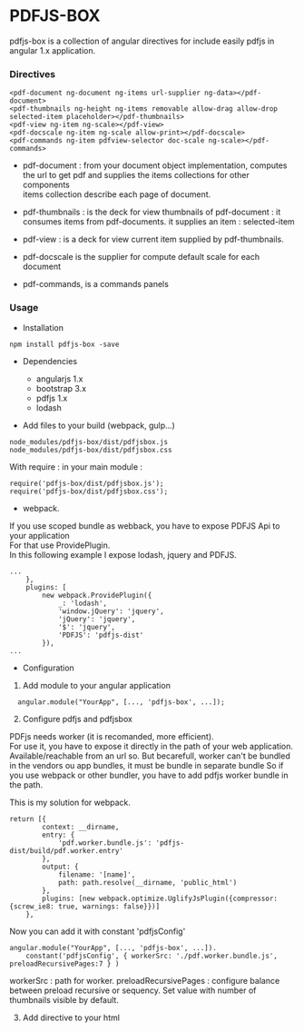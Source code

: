 # PDFJS-BOX #

pdfjs-box is a collection of angular directives for include easily pdfjs in angular 1.x application.

### Directives ###

~~~~    
<pdf-document ng-document ng-items url-supplier ng-data></pdf-document>
<pdf-thumbnails ng-height ng-items removable allow-drag allow-drop selected-item placeholder></pdf-thumbnails>
<pdf-view ng-item ng-scale></pdf-view>
<pdf-docscale ng-item ng-scale allow-print></pdf-docscale>
<pdf-commands ng-item pdfview-selector doc-scale ng-scale></pdf-commands>
~~~~    

  - pdf-document : from your document object implementation, computes the url to get pdf and supplies the items collections for other components   
	 items collection describe each page of document.

  - pdf-thumbnails : is the deck for view thumbnails of pdf-document : it consumes items from pdf-documents. it supplies an item : selected-item

  - pdf-view : is a deck for view current item supplied by pdf-thumbnails.

  - pdf-docscale is the supplier for compute default scale for each document

  - pdf-commands, is a commands panels

### Usage ###

* Installation

~~~~    
npm install pdfjs-box -save
~~~~    

* Dependencies

  * angularjs 1.x
  * bootstrap 3.x
  * pdfjs 1.x
  * lodash

* Add files to your build (webpack, gulp...)

~~~~    
node_modules/pdfjs-box/dist/pdfjsbox.js
node_modules/pdfjs-box/dist/pdfjsbox.css   
~~~~    

With require : in your main module : 

~~~~    
require('pdfjs-box/dist/pdfjsbox.js');
require('pdfjs-box/dist/pdfjsbox.css');
~~~~    


* webpack.

If you use scoped bundle as webback, you have to expose PDFJS Api to your application   
For that use ProvidePlugin.   
In this following example I expose lodash, jquery and PDFJS.   

~~~~   
...  
	},
	plugins: [
		new webpack.ProvidePlugin({
			_: 'lodash',
			'window.jQuery': 'jquery',
			'jQuery': 'jquery',
			'$': 'jquery',
			'PDFJS': 'pdfjs-dist'
		}),   
...  
~~~~    

* Configuration

1. Add module to your angular application

~~~~
  angular.module("YourApp", [..., 'pdfjs-box', ...]);
~~~~

2. Configure pdfjs and pdfjsbox

PDFjs needs worker (it is recomanded, more efficient).   
For use it, you have to expose it directly in the path of your web application. Available/reachable from an url so. 
But becarefull, worker can't be bundled in the vendors ou app bundles, it must be bundle in separate bundle 
So if you use webpack or other bundler, you have to add pdfjs worker bundle in the path.   

This is my solution for webpack.


~~~~
return [{
		context: __dirname,
		entry: {
			'pdf.worker.bundle.js': 'pdfjs-dist/build/pdf.worker.entry'
		},
		output: {
			filename: '[name]',
			path: path.resolve(__dirname, 'public_html')
		},
		plugins: [new webpack.optimize.UglifyJsPlugin({compressor: {screw_ie8: true, warnings: false}})]
	},
~~~~
Now you can add it with constant 'pdfjsConfig'

~~~~
angular.module("YourApp", [..., 'pdfjs-box', ...]).  
    constant('pdfjsConfig', { workerSrc: './pdf.worker.bundle.js', preloadRecursivePages:7 } )
~~~~

workerSrc : path for worker.
preloadRecursivePages : configure balance between preload recursive or sequency. Set value with number of thumbnails visible by default.

3. Add directive to your html

